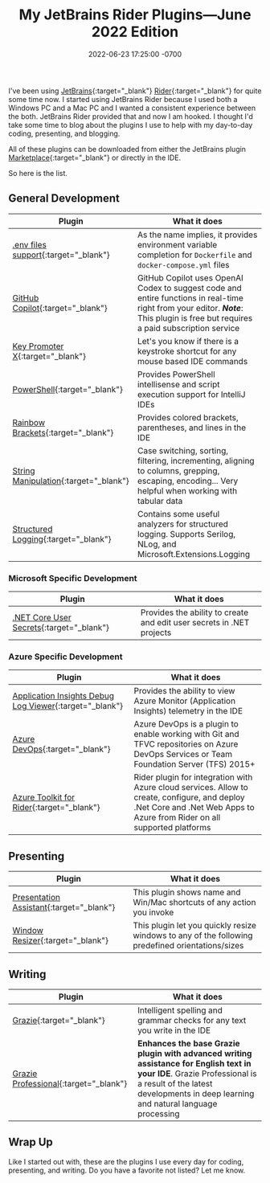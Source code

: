 ﻿---
title: "My JetBrains Rider Plugins—June 2022 Edition"
header:
og_image: /assets/images/posts/header/rider-plugins.png
date: 2022-06-23 17:25:00 -0700
categories:
- Articles
tags:
- JetBrains
- Rider
- Plugin
- presenting
---
I've been using [JetBrains](https://www.jetbrains.com/){:target="_blank"} [Rider](https://www.jetbrains.com/rider/){:target="_blank"} for quite some time now. 
I started using JetBrains Rider because I used both a Windows PC and a Mac PC and I wanted a consistent experience between the both.
JetBrains Rider provided that and now I am hooked.
I thought I'd take some time to blog about the plugins I use to help with my day-to-day coding, presenting, and blogging.

All of these plugins can be downloaded from either the JetBrains plugin [Marketplace](https://plugins.jetbrains.com/){:target="_blank"} or directly in the IDE.

So here is the list.

## General Development

| Plugin                                                                                                 | What it does                                                                                                                                                                        |
|--------------------------------------------------------------------------------------------------------|-------------------------------------------------------------------------------------------------------------------------------------------------------------------------------------|
| [.env files support](https://plugins.jetbrains.com/plugin/9525--env-files-support){:target="_blank"}   | As the name implies, it provides environment variable completion for `Dockerfile` and `docker-compose.yml` files                                                                    |
| [GitHub Copilot](https://plugins.jetbrains.com/plugin/17718-github-copilot){:target="_blank"}          | GitHub Copilot uses OpenAI Codex to suggest code and entire functions in real-time right from your editor. ***Note***: This plugin is free but requires a paid subscription service |
| [Key Promoter X](https://plugins.jetbrains.com/plugin/9792-key-promoter-x){:target="_blank"}           | Let's you know if there is a keystroke shortcut for any mouse based IDE commands                                                                                                    |
| [PowerShell](https://plugins.jetbrains.com/plugin/10249-powershell){:target="_blank"}                  | Provides PowerShell intellisense and script execution support for IntelliJ IDEs                                                                                                     |
| [Rainbow Brackets](https://plugins.jetbrains.com/plugin/10080-rainbow-brackets){:target="_blank"}      | Provides colored brackets, parentheses, and lines in the IDE                                                                                                                        |
| [String Manipulation](https://plugins.jetbrains.com/plugin/2162-string-manipulation){:target="_blank"} | Case switching, sorting, filtering, incrementing, aligning to columns, grepping, escaping, encoding... Very helpful when working with tabular data                                  |
| [Structured Logging](https://plugins.jetbrains.com/plugin/12832-structured-logging){:target="_blank"}  | Contains some useful analyzers for structured logging. Supports Serilog, NLog, and Microsoft.Extensions.Logging                                                                     |

### Microsoft Specific Development

| Plugin                                                                                                        | What it does                                                          |
|---------------------------------------------------------------------------------------------------------------|-----------------------------------------------------------------------|
| [.NET Core User Secrets](https://plugins.jetbrains.com/plugin/10183--net-core-user-secrets){:target="_blank"} | Provides the ability to create and edit user secrets in .NET projects |

### Azure Specific Development

| Plugin                                                                                                                                      | What it does                                                                                                                                                              |
|---------------------------------------------------------------------------------------------------------------------------------------------|---------------------------------------------------------------------------------------------------------------------------------------------------------------------------|
| [Application Insights Debug Log Viewer](https://plugins.jetbrains.com/plugin/13984-application-insights-debug-log-viewer){:target="_blank"} | Provides the ability to view Azure Monitor (Application Insights) telemetry in the IDE                                                                                    |
| [Azure DevOps](https://plugins.jetbrains.com/plugin/7981-azure-devops){:target="_blank"}                                                    | Azure DevOps is a plugin to enable working with Git and TFVC repositories on Azure DevOps Services or Team Foundation Server (TFS) 2015+                                  |
| [Azure Toolkit for Rider](https://plugins.jetbrains.com/plugin/11220-azure-toolkit-for-rider){:target="_blank"}                             | Rider plugin for integration with Azure cloud services. Allow to create, configure, and deploy .Net Core and .Net Web Apps to Azure from Rider on all supported platforms |

## Presenting

| Plugin                                                                                                       | What it does                                                                                     |
|--------------------------------------------------------------------------------------------------------------|--------------------------------------------------------------------------------------------------|
| [Presentation Assistant](https://plugins.jetbrains.com/plugin/7345-presentation-assistant){:target="_blank"} | This plugin shows name and Win/Mac shortcuts of any action you invoke                            |
| [Window Resizer](https://plugins.jetbrains.com/plugin/18045-window-resizer){:target="_blank"}                | This plugin let you quickly resize windows to any of the following predefined orientations/sizes |

## Writing

| Plugin                                                                                                  | What it does                                                                                                                                                                                                   |
|---------------------------------------------------------------------------------------------------------|----------------------------------------------------------------------------------------------------------------------------------------------------------------------------------------------------------------|
| [Grazie](https://plugins.jetbrains.com/plugin/12175-grazie){:target="_blank"}                           | Intelligent spelling and grammar checks for any text you write in the IDE                                                                                                                                      |
| [Grazie Professional](https://plugins.jetbrains.com/plugin/16136-grazie-professional){:target="_blank"} | **Enhances the base Grazie plugin with advanced writing assistance for English text in your IDE**. Grazie Professional is a result of the latest developments in deep learning and natural language processing |

## Wrap Up

Like I started out with, these are the plugins I use every day for coding, presenting, and writing.
Do you have a favorite not listed?
Let me know.